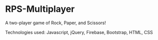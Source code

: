 # RPS-Multiplayer

A two-player game of Rock, Paper, and Scissors!

Technologies used: Javascript, jQuery, Firebase, Bootstrap, HTML, CSS
